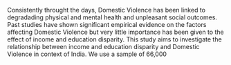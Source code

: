 Consistently throught the days, Domestic Violence has been linked to degradading physical and mental health and unpleasant social outcomes. Past studies have shown significant empirical evidence on the factors affecting Domestic Violence but very little importance has been given to the effect of income and education disparity. This study aims to investigate the relationship between income and education disparity and Domestic Violence in context of India. We use a sample of 66,000 